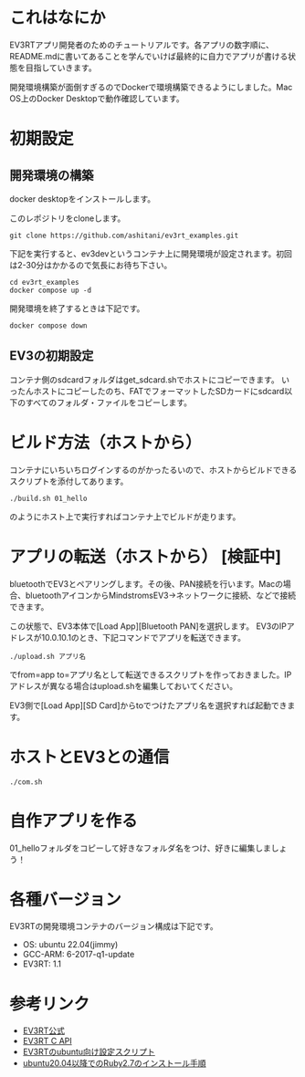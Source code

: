 # これはなにか

EV3RTアプリ開発者のためのチュートリアルです。各アプリの数字順に、README.mdに書いてあることを学んでいけば最終的に自力でアプリが書ける状態を目指していきます。

開発環境構築が面倒すぎるのでDockerで環境構築できるようにしました。Mac OS上のDocker Desktopで動作確認しています。

# 初期設定

## 開発環境の構築

docker desktopをインストールします。

このレポジトリをcloneします。

```
git clone https://github.com/ashitani/ev3rt_examples.git
```

下記を実行すると、ev3devというコンテナ上に開発環境が設定されます。初回は2-30分はかかるので気長にお待ち下さい。

```
cd ev3rt_examples
docker compose up -d
```

開発環境を終了するときは下記です。

```
docker compose down
```

## EV3の初期設定

コンテナ側のsdcardフォルダはget_sdcard.shでホストにコピーできます。
いったんホストにコピーしたのち、FATでフォーマットしたSDカードにsdcard以下のすべてのフォルダ・ファイルをコピーします。

# ビルド方法（ホストから）

コンテナにいちいちログインするのがかったるいので、ホストからビルドできるスクリプトを添付してあります。

```
./build.sh 01_hello
```

のようにホスト上で実行すればコンテナ上でビルドが走ります。

# アプリの転送（ホストから） [検証中]

bluetoothでEV3とペアリングします。その後、PAN接続を行います。Macの場合、bluetoothアイコンからMindstromsEV3->ネットワークに接続、などで接続できます。

この状態で、EV3本体で[Load App][Bluetooth PAN]を選択します。
EV3のIPアドレスが10.0.10.1のとき、下記コマンドでアプリを転送できます。

```
./upload.sh アプリ名
```

でfrom=app to=アプリ名として転送できるスクリプトを作っておきました。IPアドレスが異なる場合はupload.shを編集しておいてください。

EV3側で[Load App][SD Card]からtoでつけたアプリ名を選択すれば起動できます。

# ホストとEV3との通信

```
./com.sh
```

# 自作アプリを作る

01_helloフォルダをコピーして好きなフォルダ名をつけ、好きに編集しましょう！

# 各種バージョン

EV3RTの開発環境コンテナのバージョン構成は下記です。

- OS: ubuntu 22.04(jimmy)
- GCC-ARM: 6-2017-q1-update
- EV3RT: 1.1

# 参考リンク

- [EV3RT公式](https://dev.toppers.jp/trac_user/ev3pf/wiki/WhatsEV3RT)
- [EV3RT C API](https://www.toppers.jp/ev3pf/EV3RT_C_API_Reference/index.html)
- [EV3RTのubuntu向け設定スクリプト](http://ev3rt-git.github.io/public/ev3rt-prepare-ubuntu.sh)
- [ubuntu20.04以降でのRuby2.7のインストール手順](https://blog.noellabo.jp/entry/2022/05/17/232935)
